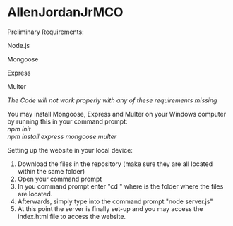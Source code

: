 # AllenJordanJrMCO

Preliminary Requirements: 

Node.js

Mongoose

Express

Multer

*The Code will not work properly with any of these requirements missing*  
  
You may install Mongoose, Express and Multer on your Windows computer by running this in your command prompt:   
*npm init    
npm install express mongoose multer*

Setting up the website in your local device:
1. Download the files in the repository (make sure they are all located within the same folder)
2. Open your command prompt
3. In you command prompt enter "cd <path>" where <path> is the folder where the files are located.
4. Afterwards, simply type into the command prompt "node server.js"
5. At this point the server is finally set-up and you may access the index.html file to access the website.
